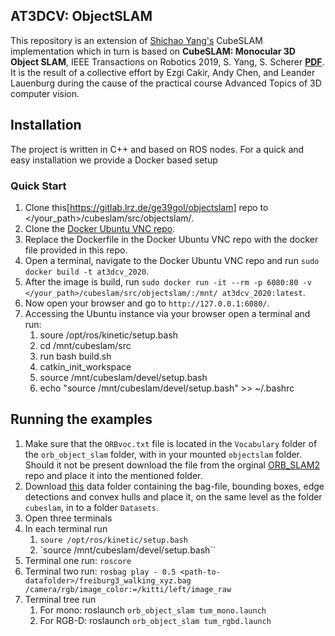 
## AT3DCV: ObjectSLAM

This repository is an extension of [Shichao Yang's](https://shichaoy.github.io./) CubeSLAM implementation which in turn is based on **CubeSLAM: Monocular 3D Object SLAM**, IEEE Transactions on Robotics 2019, S. Yang, S. Scherer  [**PDF**](https://arxiv.org/abs/1806.00557).
It is the result of a collective effort by Ezgi Cakir, Andy Chen, and Leander Lauenburg during the cause of the practical course Advanced Topics of 3D computer vision.

 ## Installation

 The project is written in C++ and based on ROS nodes. For a quick and easy installation we provide a Docker based setup

 ### Quick Start

1. Clone this[https://gitlab.lrz.de/ge39gol/objectslam] repo to \</your_path\>/cubeslam/src/objectslam/.
2. Clone the [Docker Ubuntu VNC repo](https://github.com/ct2034/docker-ubuntu-vnc-desktop).
3. Replace the Dockerfile in the Docker Ubuntu VNC repo with the docker file provided in this repo.
4. Open a terminal, navigate to the Docker Ubuntu VNC repo and run `sudo docker build -t at3dcv_2020`.
5. After the image is build, run `sudo docker run -it --rm -p 6080:80 -v </your_path>/cubeslam/src/objectslam/:/mnt/ at3dcv_2020:latest`.
6. Now open your browser and go to `http://127.0.0.1:6080/`.
7. Accessing the Ubuntu instance via your browser open a terminal and run:
	1. soure /opt/ros/kinetic/setup.bash
	2. cd /mnt/cubeslam/src
	3. run bash build.sh
	4. catkin_init_workspace
	5. source /mnt/cubeslam/devel/setup.bash
	6. echo "source /mnt/cubeslam/devel/setup.bash" >> ~/.bashrc

## Running the examples

1. Make sure that the `ORBvoc.txt` file is located in the `Vocabulary` folder of the `orb_object_slam` folder, with in your mounted `objectslam` folder. Should it not be present download the file from the orginal [ORB_SLAM2](https://github.com/raulmur/ORB_SLAM2/tree/master/Vocabulary) repo and place it into the mentioned folder.
2. Download [this](https://drive.google.com/file/d/15_6ugaKt5t7rSIzpFhDgqXrkb48qv3Mt/view?usp=sharing) data folder containing the bag-file, bounding boxes, edge detections and convex hulls and place it, on the same level as the folder `cubeslam`, in to a folder `Datasets`.
3. Open three terminals
4. In each terminal run
	1. `soure /opt/ros/kinetic/setup.bash`
	2. `source /mnt/cubeslam/devel/setup.bash``
5. Terminal one run: `roscore`
6. Terminal two run: `rosbag play - 0.5 <path-to-datafolder>/freiburg3_walking_xyz.bag /camera/rgb/image_color:=/kitti/left/image_raw`
7. Terminal tree run
	1. For mono: roslaunch `orb_object_slam tum_mono.launch`
	2. For RGB-D: roslaunch `orb_object_slam tum_rgbd.launch`
